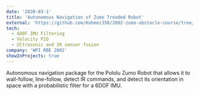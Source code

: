 ```yaml
---
date: '2020-03-1'
title: 'Autonomous Navigation of Zumo Treaded Robot'
external: 'https://github.com/Kohmei358/2002-zumo-obstacle-course/tree/master'
tech:
  - 6DOF IMU Filtering
  - Velocity PID
  - Ultrasonic and IR sensor fusion
company: 'WPI RBE 2002'
showInProjects: true
---
```


Autonomous navigation package for the Pololu Zumo Robot that allows it to wall-follow, line-follow, detect IR commands, and detect its orientation in space with a probabilistic filter for a 6DOF IMU.
